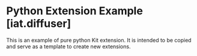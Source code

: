 # Python Extension Example [iat.diffuser]

This is an example of pure python Kit extension. It is intended to be copied and serve as a template to create new extensions.

